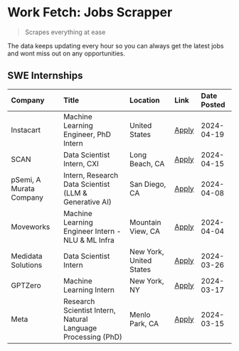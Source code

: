 # Work Fetch: Jobs Scrapper
> Scrapes everything at ease

The data keeps updating every hour so you can always get the latest jobs and wont miss out on any opportunities.

## SWE Internships
<!--START_SECTION:workfetch-->
| Company                 | Title                                                        | Location                | Link                                                                                                                                                                                                                                                                         | Date Posted   |
|:------------------------|:-------------------------------------------------------------|:------------------------|:-----------------------------------------------------------------------------------------------------------------------------------------------------------------------------------------------------------------------------------------------------------------------------|:--------------|
| Instacart               | Machine Learning Engineer, PhD Intern                        | United States           | [Apply](https://www.linkedin.com/jobs/view/machine-learning-engineer-phd-intern-at-instacart-3901991739?position=6&pageNum=0&refId=kSxy%2B8mSNcfSHxQzzsUEJQ%3D%3D&trackingId=EXkEJQ2yfuFxqvO8%2FQoBxQ%3D%3D&trk=public_jobs_jserp-result_search-card)                        | 2024-04-19    |
| SCAN                    | Data Scientist Intern, CXI                                   | Long Beach, CA          | [Apply](https://www.linkedin.com/jobs/view/data-scientist-intern-cxi-at-scan-3899690492?position=7&pageNum=0&refId=kSxy%2B8mSNcfSHxQzzsUEJQ%3D%3D&trackingId=27DiPBhT95oKaXgGVQP6aw%3D%3D&trk=public_jobs_jserp-result_search-card)                                          | 2024-04-15    |
| pSemi, A Murata Company | Intern, Research Data Scientist (LLM & Generative AI)        | San Diego, CA           | [Apply](https://www.linkedin.com/jobs/view/intern-research-data-scientist-llm-generative-ai-at-psemi-a-murata-company-3887074168?position=2&pageNum=0&refId=kSxy%2B8mSNcfSHxQzzsUEJQ%3D%3D&trackingId=DHfyVZFrSBdlPNXLcODkOw%3D%3D&trk=public_jobs_jserp-result_search-card) | 2024-04-08    |
| Moveworks               | Machine Learning Engineer Intern - NLU & ML Infra            | Mountain View, CA       | [Apply](https://www.linkedin.com/jobs/view/machine-learning-engineer-intern-nlu-ml-infra-at-moveworks-3885205610?position=9&pageNum=0&refId=kSxy%2B8mSNcfSHxQzzsUEJQ%3D%3D&trackingId=8Kqy3Y5KCtDi%2BQ7VYLcZug%3D%3D&trk=public_jobs_jserp-result_search-card)               | 2024-04-04    |
| Medidata Solutions      | Data Scientist Intern                                        | New York, United States | [Apply](https://www.linkedin.com/jobs/view/data-scientist-intern-at-medidata-solutions-3810253704?position=10&pageNum=0&refId=kSxy%2B8mSNcfSHxQzzsUEJQ%3D%3D&trackingId=cLWCnfP%2BeYL23n8WXCXP%2Bg%3D%3D&trk=public_jobs_jserp-result_search-card)                           | 2024-03-26    |
| GPTZero                 | Machine Learning Intern                                      | New York, NY            | [Apply](https://www.linkedin.com/jobs/view/machine-learning-intern-at-gptzero-3860723963?position=5&pageNum=0&refId=kSxy%2B8mSNcfSHxQzzsUEJQ%3D%3D&trackingId=83IGU8ZHmMJWdJPmTI1DjA%3D%3D&trk=public_jobs_jserp-result_search-card)                                         | 2024-03-17    |
| Meta                    | Research Scientist Intern, Natural Language Processing (PhD) | Menlo Park, CA          | [Apply](https://www.linkedin.com/jobs/view/research-scientist-intern-natural-language-processing-phd-at-meta-3858718375?position=4&pageNum=0&refId=kSxy%2B8mSNcfSHxQzzsUEJQ%3D%3D&trackingId=dJQB3wF3U85jAuufwiKLWA%3D%3D&trk=public_jobs_jserp-result_search-card)          | 2024-03-15    |
<!--END_SECTION:workfetch-->
